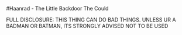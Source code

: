 #Haanrad - The Little Backdoor The Could

FULL DISCLOSURE: THIS THING CAN DO BAD THINGS. UNLESS UR A BADMAN OR BATMAN, ITS STRONGLY ADVISED NOT TO BE USED